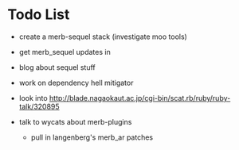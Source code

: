 Todo List
=============

* create a merb-sequel stack (investigate moo tools)
* get merb\_sequel updates in
* blog about sequel stuff
* work on dependency hell mitigator
* look into http://blade.nagaokaut.ac.jp/cgi-bin/scat.rb/ruby/ruby-talk/320895

* talk to wycats about merb-plugins
  * pull in langenberg's merb\_ar patches

